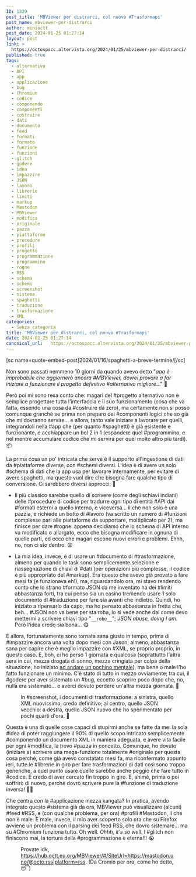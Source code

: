 ```yaml
---
ID: 1329
post_title: 'MBViewer per distrarci, col nuovo #Trasformapi'
post_name: mbviewer-per-distrarci
author: minioctt
post_date: 2024-01-25 01:27:14
layout: post
link: >
  https://octospacc.altervista.org/2024/01/25/mbviewer-per-distrarci/
published: true
tags:
  - alternativo
  - API
  - app
  - applicazione
  - bug
  - Chromium
  - codice
  - componendo
  - componenti
  - costruire
  - dati
  - documento
  - feed
  - formati
  - formato
  - funzione
  - funzioni
  - glitch
  - godere
  - idea
  - impazzire
  - JSON
  - lavoro
  - librerie
  - limiti
  - markup
  - Mastodon
  - MBViewer
  - modifica
  - originale
  - pazza
  - piattaforme
  - procedure
  - profili
  - progetto
  - programmazione
  - programmino
  - rogne
  - RSS
  - schema
  - schemi
  - screenshot
  - sistema
  - spaghetti
  - traduzione
  - trasformazione
  - XML
categories:
  - Senza categoria
title: 'MBViewer per distrarci, col nuovo #Trasformapi'
date: 2024-01-25 01:27:14
canonical_url:   https://octospacc.altervista.org/2024/01/25/mbviewer-per-distrarci/
---
```

<!-- wp:paragraph -->
<p>[sc name=quote-embed-post]2024/01/16/spaghetti-a-breve-termine/[/sc]</p>
<!-- /wp:paragraph -->

<!-- wp:paragraph -->
<p>Non sono passati nemmeno 10 giorni da quando avevo detto "<em>aaa è improbabile che aggiornerò ancora #MBViewer, dovrei provare a far iniziare a funzionare il progetto definitivo #alternativo migliore</em>..." 🥴️</p>
<!-- /wp:paragraph -->

<!-- wp:paragraph -->
<p>Però poi mi sono resa conto che: magari del #progetto alternativo non è semplice progettare tutta l'interfaccia e il suo funzionamento (cosa che va fatta, essendo una cosa da #costruire da zero), ma certamente non si posso comunque granché se prima non preparo dei #componenti logici che so già che mi dovranno servire... e allora, tanto vale iniziare a lavorare per quelli, integrandoli nella #app che (per quanto #spaghetti) è già esistente e funzionante, e acchiappare un bel 2 in 1 (espandere quel #programmino, e nel mentre accumulare codice che mi servirà per quel molto altro più tardi). 📦️</p>
<!-- /wp:paragraph -->

<!-- wp:paragraph -->
<p>La prima cosa un po' intricata che serve è il supporto all'ingestione di dati da #piattaforme diverse, con #schemi diversi. L'idea è di avere un solo #schema di dati che la app usa per lavorare internamente, per evitare di avere spaghetti, ma questo vuol dire che bisogna fare qualche tipo di conversione. Ci sarebbero diversi approcci: 🔪️</p>
<!-- /wp:paragraph -->

<!-- wp:list -->
<ul><!-- wp:list-item -->
<li>Il più classico sarebbe quello di scrivere (come degli schiavi indiani) delle #procedure di codice per tradurre ogni tipo di entità #API dai #formati esterni a quello interno, e viceversa... il che non solo è una pazzia, e richiede un botto di #lavoro (va scritto un numero di #funzioni complesse pari alle piattaforme da supportare, moltiplicato per 2), ma finisce per dare #rogne: appena decidiamo che lo schema di API interno va modificato o allargato, ecco che bisogna modificare in ognuna di quelle parti, ed ecco che magari escono nuovi errori e problemi. Ehhh, no, non ci sto dentro. 😩️</li>
<!-- /wp:list-item --></ul>
<!-- /wp:list -->

<!-- wp:list -->
<ul><!-- wp:list-item -->
<li>La mia idea, invece, è di usare un #documento di #trasformazione, almeno per quando le task sono semplicemente selezione e riassegnazione di chiavi di #dati (per operazioni più complesse, il codice è più appropriato del #markup). Era questo che avevo già provato a fare mesi fa (e funzionava eh!), ma, riguardandolo ora, mi stavo rendendo conto che lo strano #formato JSON da me inventato ha dei #limiti abbastanza forti, tra cui penso sia un casino tremendo usare 1 solo documento di #traduzione per fare sia avanti che indietro. Quindi, ho iniziato a ripensarlo da capo, ma ho pensato abbastanza in fretta che, beh... #JSON non va bene per sta roba, lo si vede anche dal come devo mettermi a scrivere chiavi tipo "<code>__robo__</code>"; <em>JSON abuse, doing I am</em>. Però l'idea credo sia bona... 😋️</li>
<!-- /wp:list-item --></ul>
<!-- /wp:list -->

<!-- wp:paragraph -->
<p>E allora, fortunatamente sono tornata sana giusto in tempo, prima di #impazzire ancora una volta dopo mesi con Jason; almeno, abbastanza sana per capire che è meglio impazzire con #XML, se proprio proprio, in questo caso. E, boh, ci ho perso 1 giornata e qualcosa (soprattutto l'altra sera in cui, mezza drogata di sonno, mezza cringiata per colpa della situazione, ho iniziato <a href="https://matrix.to/#/!vwmDGYVJvlMFABfAUc:matrix.org/$FTOmS77benTi6XpMkGmOSz2XMg6uplPAhtldWaz_mzo">ad andare un pochino mentale</a>), ma bene o male l'ho fatto funzionare un minimo. C'è stato di tutto in mezzo ovviamente; tra cui, il #godere per aver sistemato un #bug, eccetto scoprire poco dopo che, no, nulla era sistemato... e averci dovuto perdere un'altra mezza giornata. 📆️</p>
<!-- /wp:paragraph -->

<!-- wp:paragraph -->
<p></p>
<!-- /wp:paragraph -->

<!-- wp:image {"id":1330,"sizeSlug":"large","linkDestination":"none"} -->
<figure class="wp-block-image size-large"><img src="{{site.cdnurl}}/assets/uploads/2024/01/image-9-960x451.png" alt="" class="wp-image-1330"/><figcaption class="wp-element-caption">In #screenshot, i documenti di trasformazione: a sinistra, quello XML nuovissimo, credo definitivo; al centro, quello JSON vecchio: a destra, quello JSON nuovo che ho sperimentato per pochi quarti d'ora. 💎️</figcaption></figure>
<!-- /wp:image -->

<!-- wp:paragraph -->
<p></p>
<!-- /wp:paragraph -->

<!-- wp:paragraph -->
<p>Questa è una di quelle cose capaci di stupirmi anche se fatte da me: la sola #idea di poter raggiungere il 90% di quello scopo intricato semplicemente #componendo un documento XML in maniera adeguata, e avere vita facile per ogni #modifica, la trovo #pazza in concetto. Comunque, ho dovuto (iniziare a) scrivere una mega-funzione totalmente #originale per questa cosa perché, come già avevo constatato mesi fa, ma riconfermato appunto ieri, tutte le #librerie in giro per fare trasformazioni di dati così sono troppo generiche, a quel punto usare quelle sarebbe anche peggio che fare tutto in #codice. E credo di aver cercato fin troppo in giro. E, ahimè, prima o poi soffrirò di nuovo, perché dovrò scrivere pure la #funzione di traduzione inversa! 😵‍💫️</p>
<!-- /wp:paragraph -->

<!-- wp:paragraph -->
<p>Che centra con la #applicazione mezza kangata? In pratica, avendo integrato questo #sistema già da ora, MBViewer può visualizzare (alcuni) #feed #RSS, e (con qualche problema, per ora) #profili #Mastodon, il che non è male. È male, invece, il mio aver scoperto solo ora che su Firefox avviene un problema con il parsing dei feed RSS, che dovrò sistemare... ma su #Chromium funziona tutto. Oh well. <em>Ohhh, it's so well</em>. I #glitch non finiscono mai, la tortura della #programmazione è eterna!!! 😭️</p>
<!-- /wp:paragraph -->

<!-- wp:paragraph -->
<p></p>
<!-- /wp:paragraph -->

<!-- wp:image {"id":1331,"sizeSlug":"full","linkDestination":"none"} -->
<figure class="wp-block-image size-full"><img src="{{site.cdnurl}}/assets/uploads/2024/01/image-10.png" alt="" class="wp-image-1331"/><figcaption class="wp-element-caption">Provate idk, <a href="https://hub.octt.eu.org/MBViewer/#/SiteUrl=https://mastodon.uno/@octo.rss|platform=rss">https://hub.octt.eu.org/MBViewer/#/SiteUrl=https://mastodon.uno/@octo.rss|platform=rss</a>. (Da Cromio per ora, come ho detto, 😴️)</figcaption></figure>
<!-- /wp:image -->